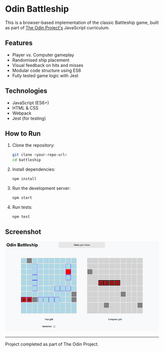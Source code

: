 # Odin Battleship

This is a browser-based implementation of the classic Battleship game, built as part of [The Odin Project's](https://www.theodinproject.com/lessons/node-path-javascript-battleship) JavaScript curriculum.

## Features

- Player vs. Computer gameplay
- Randomised ship placement
- Visual feedback on hits and misses
- Modular code structure using ES6
- Fully tested game logic with Jest

## Technologies

- JavaScript (ES6+)
- HTML & CSS
- Webpack
- Jest (for testing)

## How to Run

1. Clone the repository:
   ```bash
   git clone <your-repo-url>
   cd battleship
   ```

2. Install dependencies:
   ```bash
   npm install
   ```

3. Run the development server:
   ```bash
   npm start
   ```

4. Run tests:
   ```bash
   npm test
   ```

## Screenshot

![screenshot](/battleship-ss.png) 

---

Project completed as part of The Odin Project.
